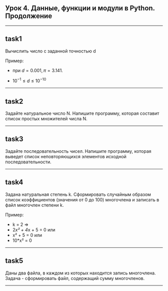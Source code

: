 ## Урок 4. Данные, функции и модули в Python. Продолжение
---
## task1

Вычислить число c заданной точностью d

Пример: 
- при $d = 0.001, π = 3.141.$

-  $10^{-1} ≤ d ≤10^{-10}$

---
## task2

Задайте натуральное число N. Напишите программу, которая составит список простых множителей числа N.

---

## task3

Задайте последовательность чисел. Напишите программу, которая выведет список неповторяющихся элементов исходной последовательности.

---
## task4

Задана натуральная степень k. Сформировать случайным образом список коэффициентов (значения от 0 до 100) многочлена и записать в файл многочлен степени k.

Пример:

- k = 2 => 
- 2*x² + 4*x + 5 = 0 или
- x² + 5 = 0 или
- 10*x² = 0

---
## task5

Даны два файла, в каждом из которых находится запись многочлена. Задача - сформировать файл, содержащий сумму многочленов.

---